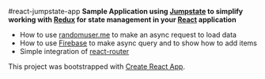 #react-jumpstate-app
**Sample Application using [Jumpstate](https://github.com/jumpsuit/jumpstate) to simplify working with [Redux](https://github.com/reactjs/redux) for state management in your [React](https://facebook.github.io/react/) application**
- How to use [randomuser.me](https://randomuser.me/) to make an async request to load data
- How to use [Firebase](http://www.firebase.com/) to make async query and to show how to add items
- Simple integration of [react-router](https://github.com/ReactTraining/react-router)

This project was bootstrapped with [Create React App](https://github.com/facebookincubator/create-react-app).
